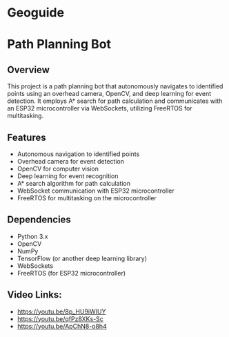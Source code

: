 # Geoguide
# Path Planning Bot


## Overview
This project is a path planning bot that autonomously navigates to identified points using an overhead camera, OpenCV, and deep learning for event detection. It employs A* search for path calculation and communicates with an ESP32 microcontroller via WebSockets, utilizing FreeRTOS for multitasking.

## Features
- Autonomous navigation to identified points
- Overhead camera for event detection
- OpenCV for computer vision
- Deep learning for event recognition
- A* search algorithm for path calculation
- WebSocket communication with ESP32 microcontroller
- FreeRTOS for multitasking on the microcontroller

## Dependencies
- Python 3.x
- OpenCV
- NumPy
- TensorFlow (or another deep learning library)
- WebSockets
- FreeRTOS (for ESP32 microcontroller)

## Video Links:
- https://youtu.be/8p_HU9iWIUY
- https://youtu.be/qfPz8XKs-Sc
- https://youtu.be/ApChN8-o8h4
